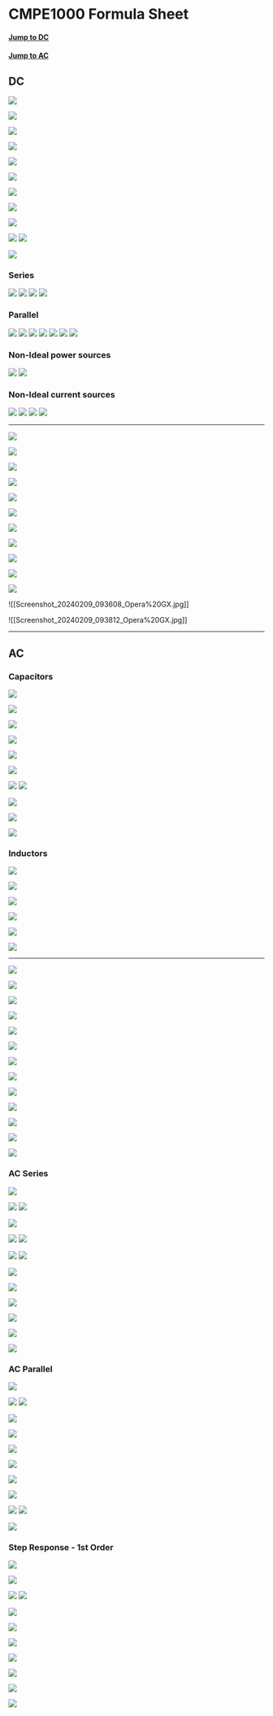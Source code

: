 # CMPE1000 Formula Sheet

#### [Jump to DC](#DC)
#### [Jump to AC](#AC)

## DC

![](./Images/Pasted%20image%2020240202082739.png)

![](./xFormula%20Sheet/Drawing%2003-24-2024%2017.41.01.svg)

![](./Images/Pasted%20image%2020240202082921.png)

![](./Images/Pasted%20image%2020240202083154.png)

![](./Images/Pasted%20image%2020240202083413.png)

![](./Images/Pasted%20image%2020240202083448.png)

![](./Images/Pasted%20image%2020240202083508.png)

![](./Images/Pasted%20image%2020240202083545.png)

![](./Images/Pasted%20image%2020240202083615.png)

![](./Images/Pasted%20image%2020240202083649.png)
![](./Images/Pasted%20image%2020240202083701.png)

![](./Images/Pasted%20image%2020240202084412.png)

### Series
![](./Images/Pasted%20image%2020240202084453.png)
![](./Images/Pasted%20image%2020240202084543.png)
![](./Images/Pasted%20image%2020240202084813.png)
![](./Images/Pasted%20image%2020240202085015.png)

### Parallel
![](./Images/Pasted%20image%2020240202085213.png)
![](./Images/Pasted%20image%2020240202085232.png)
![](./Images/Pasted%20image%2020240202085405.png)
![](./Images/Pasted%20image%2020240202085420.png)
![](./Images/Pasted%20image%2020240202085447.png)
![](./Images/Pasted%20image%2020240202090020.png)
![](./Images/Pasted%20image%2020240202090120.png)

### Non-Ideal power sources
![](./Images/Pasted%20image%2020240202090437.png)
![](./Images/Pasted%20image%2020240202090458.png)


### Non-Ideal current sources
![](./Images/Pasted%20image%2020240202090538.png)
![](./Images/Pasted%20image%2020240202090557.png)
![](./Images/Pasted%20image%2020240202090614.png)
![](./Images/Pasted%20image%2020240202090646.png)

---

![](./Images/Pasted%20image%2020240202090839.png)

![](./Images/Pasted%20image%2020240202091003.png)

![](./Images/Pasted%20image%2020240202091036.png)

![](./Images/Pasted%20image%2020240202091058.png)

![](./Images/Pasted%20image%2020240202091235.png)

![](./Images/Pasted%20image%2020240202091258.png)

![](./Images/Pasted%20image%2020240202091328.png)

![](./Images/Pasted%20image%2020240202091410.png)

![](./Images/Pasted%20image%2020240202091442.png)

![](./Images/Pasted%20image%2020240202091549.png)

![](./Images/Pasted%20image%2020240202091623.png)

![[Screenshot_20240209_093608_Opera%20GX.jpg]]

![[Screenshot_20240209_093812_Opera%20GX.jpg]]

---
## AC

### Capacitors

![](./Images/Pasted%20image%2020240322002145.png)

![](./Images/Pasted%20image%2020240322002205.png)

![](./Images/Pasted%20image%2020240322003321.png)

![](./Images/Pasted%20image%2020240322002211.png)

![](./Images/Pasted%20image%2020240322002244.png)

![](./Images/Pasted%20image%2020240322002255.png)

![](./Images/Pasted%20image%2020240322002426.png)
![](./Images/Pasted%20image%2020240322002434.png)

![](./Images/Pasted%20image%2020240322002455.png)

![](./Images/Pasted%20image%2020240322002508.png)

![](./Images/Pasted%20image%2020240322003621.png)

### Inductors

![](./Images/Pasted%20image%2020240322002551.png)

![](./Images/Pasted%20image%2020240322002614.png)

![](./Images/Pasted%20image%2020240322003217.png)

![](./Images/Pasted%20image%2020240322003743.png)

![](./Images/Pasted%20image%2020240322004015.png)

![](./Images/Pasted%20image%2020240322004150.png)

---

![](./Images/Pasted%20image%2020240322005415.png)

![](./Images/Pasted%20image%2020240322005451.png)

![](./Images/Pasted%20image%2020240322005546.png)

![](./Images/Pasted%20image%2020240322005647.png)

![](./Images/Pasted%20image%2020240322005723.png)

![](./Images/Pasted%20image%2020240322005807.png)

![](./Images/Pasted%20image%2020240322005842.png)

![](./Images/Pasted%20image%2020240322005851.png)

![](./Images/Pasted%20image%2020240322005907.png)

![](./Images/Pasted%20image%2020240322005935.png)

![](./Images/Pasted%20image%2020240322005946.png)

![](./Images/Pasted%20image%2020240322010025.png)

![](./Images/Pasted%20image%2020240322010039.png)


### AC Series

![](./Images/Pasted%20image%2020240322010214.png)

![](./Images/Pasted%20image%2020240322010233.png)
![](./Images/Pasted%20image%2020240322010242.png)

![](./Images/Pasted%20image%2020240322010302.png)

![](./Images/Pasted%20image%2020240322010312.png)
![](./Images/Pasted%20image%2020240322010344.png)

![](./Images/Pasted%20image%2020240322010400.png)
![](./Images/Pasted%20image%2020240322010501.png)

![](./Images/Pasted%20image%2020240324173600.png)

![](./Images/Pasted%20image%2020240324173616.png)

![](./Images/Pasted%20image%2020240324173627.png)

![](./Images/Pasted%20image%2020240324173640.png)

![](./Images/Pasted%20image%2020240324173652.png)

![](./Images/Pasted%20image%2020240324173659.png)


### AC Parallel

![](./Images/Pasted%20image%2020240322010629.png)

![](./Images/Pasted%20image%2020240322010640.png)
![](./Images/Pasted%20image%2020240322010645.png)

![](/Images/Pasted%20image%2020240322010701.png)

![](./Images/Pasted%20image%2020240322010731.png)

![](./Images/Pasted%20image%2020240322010739.png)

![](./Images/Pasted%20image%2020240322010807.png)

![](./Images/Pasted%20image%2020240322010822.png)

![](./Images/Pasted%20image%2020240322010838.png)

![](./Images/Pasted%20image%2020240322010852.png)
![](./Images/Pasted%20image%2020240322010857.png)

![](./Images/Pasted%20image%2020240322010954.png)



### Step Response - 1st Order

![](./Images/Pasted%20image%2020240322011112.png)

![](./Images/Pasted%20image%2020240322011121.png)

![](./Images/Pasted%20image%2020240322011127.png)
![](./Images/Pasted%20image%2020240322011130.png)

![](./Images/Pasted%20image%2020240322011137.png)

![](./Images/Pasted%20image%2020240322011147.png)

![](./Images/Pasted%20image%2020240322011205.png)

![](./Images/Pasted%20image%2020240322011215.png)

![](./Images/Pasted%20image%2020240322011223.png)

![](./Images/Pasted%20image%2020240322011242.png)

![](./Images/Pasted%20image%2020240322011325.png)
